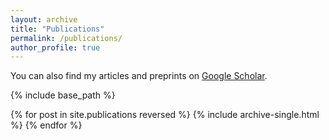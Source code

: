 ```yaml
---
layout: archive
title: "Publications"
permalink: /publications/
author_profile: true
---
```


You can also find my articles and preprints on [Google Scholar](https://scholar.google.com/citations?user=G1WQQN4AAAAJ&hl=en).

{% include base_path %}

{% for post in site.publications reversed %}
  {% include archive-single.html %}
{% endfor %}
